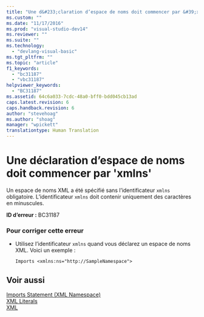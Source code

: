 ```yaml
---
title: "Une d&#233;claration d’espace de noms doit commencer par &#39;xmlns&#39; | Microsoft Docs"
ms.custom: ""
ms.date: "11/17/2016"
ms.prod: "visual-studio-dev14"
ms.reviewer: ""
ms.suite: ""
ms.technology: 
  - "devlang-visual-basic"
ms.tgt_pltfrm: ""
ms.topic: "article"
f1_keywords: 
  - "bc31187"
  - "vbc31187"
helpviewer_keywords: 
  - "BC31187"
ms.assetid: 64c6a033-7cdc-48a0-bff0-bdd045cb13ad
caps.latest.revision: 6
caps.handback.revision: 6
author: "stevehoag"
ms.author: "shoag"
manager: "wpickett"
translationtype: Human Translation
---
```

# Une d&#233;claration d’espace de noms doit commencer par &#39;xmlns&#39;
Un espace de noms XML a été spécifié sans l’identificateur `xmlns` obligatoire. L’identificateur `xmlns` doit contenir uniquement des caractères en minuscules.  
  
 **ID d’erreur :** BC31187  
  
### Pour corriger cette erreur  
  
-   Utilisez l’identificateur `xmlns` quand vous déclarez un espace de noms XML. Voici un exemple :  
  
    ```vb#  
    Imports <xmlns:ns="http://SampleNamespace">  
    ```  
  
## Voir aussi  
 [Imports Statement \(XML Namespace\)](../../visual-basic/language-reference/statements/imports-statement-xml-namespace.md)   
 [XML Literals](../../visual-basic/language-reference/xml-literals/index.md)   
 [XML](../../visual-basic/programming-guide/language-features/xml/index.md)